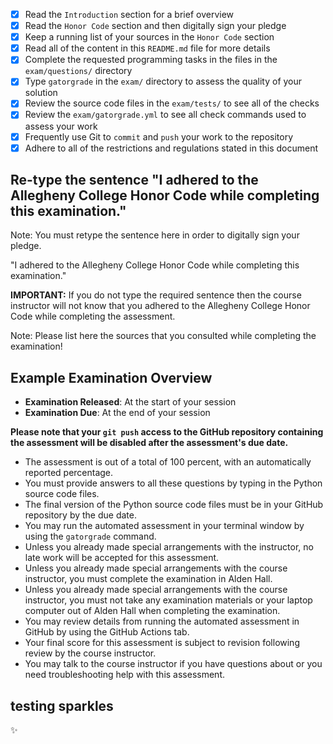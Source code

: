 - [X] Read the `Introduction` section for a brief overview
- [X] Read the `Honor Code` section and then digitally sign your pledge
- [X] Keep a running list of your sources in the `Honor Code` section
- [X] Read all of the content in this `README.md` file for more details
- [X] Complete the requested programming tasks in the files in the `exam/questions/` directory
- [X] Type `gatorgrade` in the `exam/` directory to assess the quality of your solution
- [X] Review the source code files in the `exam/tests/` to see all of the checks
- [X] Review the `exam/gatorgrade.yml` to see all check commands used to assess your work
- [X] Frequently use Git to `commit` and `push` your work to the repository
- [X] Adhere to all of the restrictions and regulations stated in this document

## Re-type the sentence "I adhered to the Allegheny College Honor Code while completing this examination."

Note: You must retype the sentence here in order to digitally sign your pledge.

"I adhered to the Allegheny College Honor Code while completing this examination."

**IMPORTANT:** If you do not type the required sentence then the course
instructor will not know that you adhered to the Allegheny College Honor Code
while completing the assessment.

Note: Please list here the sources that you consulted while completing the examination!

## Example Examination Overview

- **Examination Released**: At the start of your session
- **Examination Due**: At the end of your session

**Please note that your `git push` access to the GitHub repository containing
the assessment will be disabled after the assessment's due date.**

- The assessment is out of a total of 100 percent, with an automatically reported percentage.
- You must provide answers to all these questions by typing in the Python source code files.
- The final version of the Python source code files must be in your GitHub repository by the due date.
- You may run the automated assessment in your terminal window by using the `gatorgrade` command.
- Unless you already made special arrangements with the instructor, no late work will be accepted for this assessment.
- Unless you already made special arrangements with the course instructor, you must complete the examination
in Alden Hall.
- Unless you already made special arrangements with the course instructor, you must not take any examination
materials or your laptop computer out of Alden Hall when completing the examination.
- You may review details from running the automated assessment in GitHub by using the GitHub Actions tab.
- Your final score for this assessment is subject to revision following review by the course instructor.
- You may talk to the course instructor if you have questions about or you need troubleshooting help with this assessment.

## testing sparkles

✨